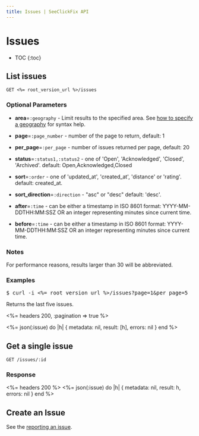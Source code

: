 ```yaml
---
title: Issues | SeeClickFix API
---
```


# Issues

* TOC
{:toc}

## List issues

    GET <%= root_version_url %>/issues

### Optional Parameters

* **area**=`:geography` - Limit results to the specified area. See <a href="/#geography">how to specify a geography</a> for syntax help. 

* **page**=`:page_number` - number of the page to return, default: 1

* **per_page**=`:per_page` - number of issues returned per page, default: 20

* **status**=`:status1,:status2` - one of 'Open', 'Acknowledged', 'Closed', 'Archived'. default: Open,Acknowledged,Closed

* **sort**=`:order` - one of 'updated_at', 'created_at', 'distance' or 'rating'. default: created_at.

* **sort_direction**=`:direction` - "asc" or "desc" default: 'desc'.

* **after**=`:time` - can be either a timestamp in ISO 8601 format: YYYY-MM-DDTHH:MM:SSZ OR an integer representing minutes since current time.

* **before**=`:time` - can be either a timestamp in ISO 8601 format: YYYY-MM-DDTHH:MM:SSZ OR an integer representing minutes since current time.

### Notes

For performance reasons, results larger than 30 will be abbreviated.

### Examples

<pre class="terminal">
$ curl -i <%= root_version_url %>/issues?page=1&per_page=5
</pre>

Returns the last five issues.

<%= headers 200, :pagination => true %>

<%= 
  json(:issue) do |h| 
    { metadata: nil,
      result: [h],
      errors: nil
    }
  end 
%>

## Get a single issue

    GET /issues/:id

### Response

<%= headers 200 %>
<%= 
  json(:issue) do |h| 
    { metadata: nil,
      result: h,
      errors: nil
    }
  end 
%>

## Create an Issue

See the <a href="/v2/issues/report_form/">reporting an issue</a>.
